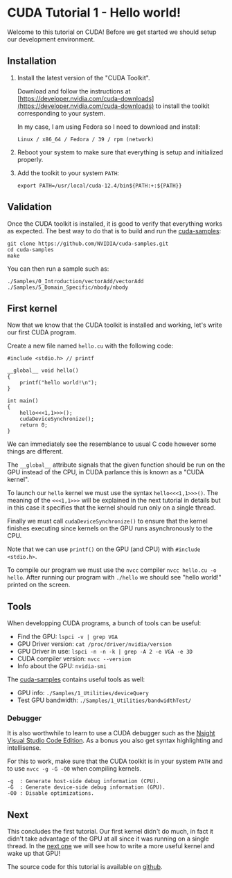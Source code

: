 # CUDA Tutorial 1 - Hello world!

Welcome to this tutorial on CUDA! Before we get started we should setup our development environment.

## Installation
1. Install the latest version of the "CUDA Toolkit".

    Download and follow the instructions at
    [https://developer.nvidia.com/cuda-downloads](https://developer.nvidia.com/cuda-downloads) to install the toolkit corresponding to your system.

    In my case, I am using Fedora so I need to download and install:

    `Linux / x86_64 / Fedora / 39 / rpm (network)`

2. Reboot your system to make sure that everything is setup and initialized properly.

3. Add the toolkit to your system `PATH`:

    `export PATH=/usr/local/cuda-12.4/bin${PATH:+:${PATH}}`

## Validation
Once the CUDA toolkit is installed, it is good to verify that everything works as expected. The best way to do that is to build and run the [cuda-samples](https://github.com/NVIDIA/cuda-samples):
```
git clone https://github.com/NVIDIA/cuda-samples.git
cd cuda-samples
make
```

You can then run a sample such as:
```
./Samples/0_Introduction/vectorAdd/vectorAdd
./Samples/5_Domain_Specific/nbody/nbody
```

## First kernel
Now that we know that the CUDA toolkit is installed and working, let's write our first CUDA program.

Create a new file named `hello.cu` with the following code:
```CUDA
#include <stdio.h> // printf

__global__ void hello()
{
    printf("hello world!\n");
}

int main()
{
    hello<<<1,1>>>();
    cudaDeviceSynchronize();
    return 0;
}
```

We can immediately see the resemblance to usual C code however some things are different.

The `__global__` attribute signals that the given function should be run on the GPU instead of the CPU, in CUDA parlance this is known as a "CUDA kernel".

To launch our `hello` kernel we must use the syntax `hello<<<1,1>>>()`.
The meaning of the `<<<1,1>>>` will be explained in the next tutorial in details but in this case it specifies that the kernel should run only on a single thread.

Finally we must call `cudaDeviceSynchronize()` to ensure that the kernel finishes executing since kernels on the GPU runs asynchronously to the CPU.

Note that we can use `printf()` on the GPU (and CPU) with `#include <stdio.h>`.

To compile our program we must use the `nvcc` compiler `nvcc hello.cu -o hello`.
After running our program with `./hello` we should see "hello world!" printed on the screen.

## Tools
When developping CUDA programs, a bunch of tools can be useful:

- Find the GPU: `lspci -v | grep VGA`
- GPU Driver version: `cat /proc/driver/nvidia/version`
- GPU Driver in use: `lspci -n -n -k | grep -A 2 -e VGA -e 3D`
- CUDA compiler version: `nvcc --version`
- Info about the GPU: `nvidia-smi`

The [cuda-samples](https://github.com/NVIDIA/cuda-samples) contains useful tools as well:

- GPU info: `./Samples/1_Utilities/deviceQuery`
- Test GPU bandwidth: `./Samples/1_Utilities/bandwidthTest/`

### Debugger
It is also worthwhile to learn to use a CUDA debugger such as the [Nsight Visual Studio Code Edition](https://marketplace.visualstudio.com/items?itemName=NVIDIA.nsight-vscode-edition).
As a bonus you also get syntax highlighting and intellisense.

For this to work, make sure that the CUDA toolkit is in your system `PATH` and to use `nvcc -g -G -O0` when compiling kernels.
```
-g  : Generate host-side debug information (CPU).
-G  : Generate device-side debug information (GPU). 
-O0 : Disable optimizations.
```

## Next
This concludes the first tutorial.
Our first kernel didn't do much, in fact it didn't take advantage of the GPU at all since it was running on a single thread.
In the [next one]({{root}}blog/cuda_basic_kernel.html) we will see how to write a more useful kernel and wake up that GPU!

The source code for this tutorial is available on [github](https://github.com/kevenv/cuda_exercises/tree/master/hello).
